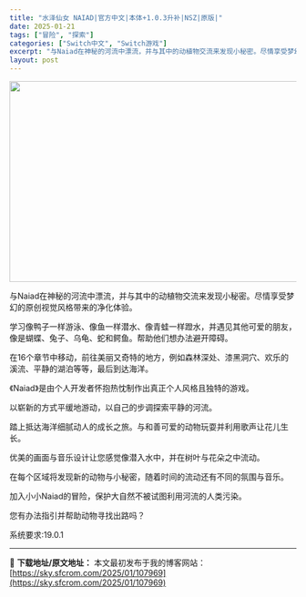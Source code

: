 ```yaml
---
title: "水泽仙女 NAIAD|官方中文|本体+1.0.3升补|NSZ|原版|"
date: 2025-01-21
tags: ["冒险", "探索"]
categories: ["Switch中文", "Switch游戏"]
excerpt: "与Naiad在神秘的河流中漂流，并与其中的动植物交流来发现小秘密。尽情享受梦幻的原创视觉风格带来的净化体验。 学习像鸭子一样游泳、像鱼一样潜水、像青蛙一样蹬水，并遇见其他可爱的朋友，像是蝴蝶、兔子、乌龟、蛇和鳄鱼。帮助他们想办法避开障碍。 在16个章节中移动，前往美丽又奇特的地方，例如森林深处、漆黑&hellip;"
layout: post
---
```


<img class="aligncenter size-full wp-image-107963" src="https://sky.sfcrom.com/wp-content/uploads/2025/01/2025012104224118.webp" alt="" width="616" height="353" />

与Naiad在神秘的河流中漂流，并与其中的动植物交流来发现小秘密。尽情享受梦幻的原创视觉风格带来的净化体验。

学习像鸭子一样游泳、像鱼一样潜水、像青蛙一样蹬水，并遇见其他可爱的朋友，像是蝴蝶、兔子、乌龟、蛇和鳄鱼。帮助他们想办法避开障碍。

在16个章节中移动，前往美丽又奇特的地方，例如森林深处、漆黑洞穴、欢乐的溪流、平静的湖泊等等，最后到达海洋。

《Naiad》是由个人开发者怀抱热忱制作出真正个人风格且独特的游戏。

以崭新的方式平缓地游动，以自己的步调探索平静的河流。

踏上抵达海洋细腻动人的成长之旅。与和善可爱的动物玩耍并利用歌声让花儿生长。

优美的画面与音乐设计让您感觉像潜入水中，并在树叶与花朵之中流动。

在每个区域将发现新的动物与小秘密，随着时间的流动还有不同的氛围与音乐。

加入小小Naiad的冒险，保护大自然不被试图利用河流的人类污染。

您有办法指引并帮助动物寻找出路吗？

系统要求:19.0.1

---
📖 **下载地址/原文地址：** 本文最初发布于我的博客网站：[https://sky.sfcrom.com/2025/01/107969](https://sky.sfcrom.com/2025/01/107969)
